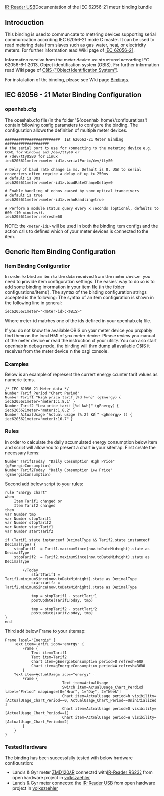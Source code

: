[IR-Reader USB](http://wiki.volkszaehler.org/hardware/controllers/ir-schreib-lesekopf-usb-ausgang)Documentation of the IEC 62056-21 meter binding bundle

## Introduction

This binding is used to communicate to metering devices supporting serial communication according IEC 62056-21 mode C master. It can be used to read metering data from slaves such as gas, water, heat, or electricity meters. 
For further information read Wiki page of [IEC_62056-21](http://en.wikipedia.org/wiki/IEC_62056#IEC_62056-21).

Information receive from the meter device are structured according IEC 62056-6-1:2013, Object identification system (OBIS). For further information read Wiki page of [OBIS ("Object Identification System")](http://de.wikipedia.org/wiki/OBIS-Kennzahlen).

For installation of the binding, please see Wiki page [Bindings](https://github.com/openhab/openhab/wiki/Bindings).

## IEC 62056 - 21 Meter Binding Configuration
### openhab.cfg
The openhab.cfg file (in the folder '${openhab_home}/configurations') contain following config parameters  to configure the binding.
The configuration allows the definition of multiple meter devices.

    #########################  IEC 620562-21 Meter Binding ####################
    # the serial port to use for connecting to the metering device e.g. COM1 for Windows and /dev/ttyS0 or
    # /dev/ttyUSB0 for Linux
    iec6205621meter:<meter-id1>.serialPort=/dev/ttyS0
    
    # Delay of baud rate change in ms. Default is 0. USB to serial converters often require a delay of up to 250ms
    # default is 0ms
    iec6205621meter:<meter-id1>.baudRateChangeDelay=0
    
    # Enable handling of echos caused by some optical tranceivers
    # default is true
    iec6205621meter:<meter-id1>.echoHandling=true
    
    # Perform a module status query every x seconds (optional, defaults to 600 (10 minutes)).
    iec6205621meter:refresh=60

NOTE: the `<meter-id1>` will be used in both the binding item configs and the action calls to defined which of your meter devices is connected to the item.

## Generic Item Binding Configuration

### Item Binding Configuration

In order to bind an item to the data received from the meter device , you need to provide item configuration settings. The easiest way to do so is to add some binding information in your item file (in the folder configurations/items`). The syntax of the binding configuration strings accepted is the following:
The syntax of an item configuration is shown in the following line in general:

    iec6205621meter="<meter-id>:<OBIS>"
Where meter-id matches one of the ids defined in your openhab.cfg file.

If you do not know the available OBIS on your meter device you propably find them on the local HMI of you meter device. Please review you manual of the meter device or read the instruction of your utility.
You can also start openhab in debug mode, the binding will then dump all available OBIS it receives from the meter device in the osgi console. 

### Examples

Below is an example of represent the current energy counter tarif values as numeric items.

    /* IEC 62056-21 Meter data */
    Number Tarif_Period	"Chart Period"
    Number Tarif1 "High price tarif [%d kwh]" (gEnergy) { iec6205621meter="meter1:1.8.1" }
    Number Tarif2 "Low price tarif [%d kwh]" (gEnergy) { iec6205621meter="meter1:1.8.2" }
    Number ActualUsage "Actual usage [%.2f KW]" <gEnergy> () { iec6205621meter="meter1:16.7" }

### Rules

In order to calculate the daily accumulated energy consumption below item and script will allow you to present a chart in your sitemap.
First create the necessary items: 

    Number Tarif1Today	"Daily Consumption High Price" (gEnergieConsumption)
    Number Tarif2Today	"Daily Consumption Low Price" (gEnergieConsumption)
 
Second add below script to your rules:

    rule "Energy chart"
    when
        Item Tarif1 changed or
        Item Tarif2 changed
    then
	var Number tmp
	var Number stopTarif1
	var Number stopTarif2
	var Number startTarif1
	var Number startTarif2
		
	if (Tarif1.state instanceof DecimalType && Tarif2.state instanceof DecimalType) {	
		stopTarif1  = Tarif1.maximumSince(now.toDateMidnight).state as DecimalType
		stopTarif2  = Tarif2.maximumSince(now.toDateMidnight).state as DecimalType
		
	        //Today
    	        startTarif1 = Tarif1.minimumSince(now.toDateMidnight).state as DecimalType
    	        startTarif2 = Tarif2.minimumSince(now.toDateMidnight).state as DecimalType
    	        
    	        tmp = stopTarif1 - startTarif1
    	        postUpdate(Tarif1Today, tmp)
    	
    	        tmp = stopTarif2 - startTarif2
    	        postUpdate(Tarif2Today, tmp)
	}
	end

Third add below Frame to your sitemap:

	Frame label="Energie" {
		Text item=Tarif1 icon="energy" {
			Frame {
				Text item=Tarif1 
				Text item=Tarif2
				Chart item=gEnergieConsumption period=D refresh=600	
				Chart item=gEnergieConsumption period=W refresh=3600 	
			}
		Text item=ActualUsage icon="energy" {
			Frame {
                              Text item=ActualUsage
                              Switch item=ActualUsage_Chart_Perdiod label="Period" mappings=[0="Hour", 1="Day", 2="Week"]
                              Chart item=ActualUsage period=h visibility=[ActualUsage_Chart_Period==0, ActualUsage_Chart_Period==Uninitialized ]
                              Chart item=ActualUsage period=D visibility=[ActualUsage_Chart_Period==1]
                              Chart item=ActualUsage period=W visibility=[ActualUsage_Chart_Period==2]
			}
		}	
	}

### Tested Hardware

The binding has been successfully tested with below hardware configuration:
* Landis & Gyr meter [ZMD120AR](http://www.landisgyr.ch/product/landisgyr-zmd120ar/)  connected with[IR-Reader RS232](http://wiki.volkszaehler.org/hardware/controllers/ir-schreib-lesekopf) from open hardware project in [volkszaehler](http://volkszaehler.org/)
* Landis & Gyr meter connected the [IR-Reader USB](http://wiki.volkszaehler.org/hardware/controllers/ir-schreib-lesekopf-usb-ausgang) from open hardware project in [volkszaehler](http://volkszaehler.org/)